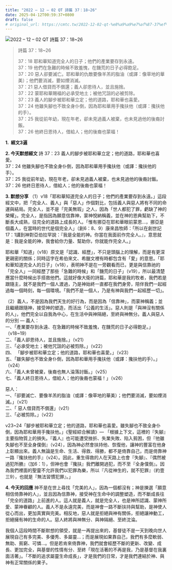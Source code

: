 ```yaml
---
title: "2022 – 12 – 02 QT 詩篇 37：18~26"
date: 2025-04-12T00:59:37+0800
draft: false
# original_url: https://cmtc.tw/2022-12-02-qt-%e8%a9%a9%e7%af%87-37%ef%bc%9a1826
---
```


![2022 – 12 – 02 QT 詩篇 37：18\~26](/images/qt.jpg  "2022 – 12 – 02 QT 詩篇 37：18\~26")

> 詩篇 37：18\~26
>
> 37：18 耶和華知道完全人的日子；他們的產業要存到永遠。  
> 37：19 他們在急難的時候不致羞愧，在饑荒的日子必得飽足。  
> 37：20 惡人卻要滅亡。耶和華的仇敵要像羊羔的脂油（或譯：像草地的華美）；他們要消滅，要如煙消滅。  
> 37：21 惡人借貸而不償還；義人卻恩待人，並且施捨。  
> 37：22 蒙耶和華賜福的必承受地土；被他咒詛的必被剪除。  
> 37：23 義人的腳步被耶和華立定；他的道路，耶和華也喜愛。  
> 37：24 他雖失腳也不致全身仆倒，因為耶和華用手攙扶他（或譯：攙扶他的手）。  
> 37：25 我從前年幼，現在年老，卻未見過義人被棄，也未見過他的後裔討飯。  
> 37：26 他終日恩待人，借給人；他的後裔也蒙福！

**1.  經文3遍**

**2. 今天默想經文**
詩 37：23 義人的腳步被耶和華立定；他的道路，耶和華也喜愛。  
37：24 他雖失腳也不致全身仆倒，因為耶和華用手攙扶他（或譯：攙扶他的手）。  
37：25 我從前年幼，現在年老，卻未見過義人被棄，也未見過他的後裔討飯。  
37：26 他終日恩待人，借給人；他的後裔也蒙福！

**3. 默想分享**
（1）v18「耶和華知道完全人的日子；他們的產業要存到永遠。」這段經文中，把「完全人、義人」與「惡人」作個對比，包括義人與惡人將有不同的命運與結局。完全人，並不是「完美無瑕」之人，因為「世人都犯了罪，虧缺了神的榮耀」。完全人，是指因為願意信靠神，蒙神悅納稱義，並在神的恩典幫助下，不斷長大成熟，往完全的道路上成長的人。「惟有挪亞在耶和華眼前蒙恩…，挪亞是個義人，在當時的世代是個完全人」（創6：8、9）康來昌牧師：「所以在創世記17：1講到神對亞伯拉罕說：『我是全能的神。你當在我面前作完全人。』，意思就是：我是全能的神，我會給你力量、幫助你，你就能作完全人。」

耶和華「知道」（v18）原文是「認識、經歷」，不只是頭腦上的理解，而是有更深更親密的關係；同時這字在希伯來文、希臘文裡有時都包含有「愛」的意思。「耶和華知道完全人的日子」（v18），表明神不是在一旁觀看而已，更是與信靠祂的「完全人」一同經歷了那些「急難的時候」和「饑荒的日子」（v19），所以最清楚應當什麼時候出手搭救他們。這就好像大衛的詩篇，耶和華是我的牧者，我們若是跟隨主，就不是我們一個人渡過，乃是神始終一直都在我們身旁，陪伴我們一起經過每一個時刻，每一個環境。「我們不是一個人，乃是有神與我們一起經歷一切」。

（2）義人，不是因為我們天生的好行為，而是因為「信靠神」，而蒙神稱義；並且繼續跟隨神，接受神的塑造，而活出「公義的生活」。惡人則是「與神沒有關係的人」，他們完全以自我為中心，在生活中與神隔絕，至終與神無分。義人與惡人的分別 — 義人：  
一、「產業要存到永遠、在急難的時候不致羞愧，在饑荒的日子必得飽足。」（v18\~19）  
二、「義人卻恩待人，並且施捨。」（v21）  
三、「必承受地土；被他咒詛的必被剪除。」（v22）  
四、 「腳步被耶和華立定；他的道路，耶和華也喜愛。」（v23）  
五、「雖失腳也不致全身仆倒，因為耶和華用手攙扶他（或譯：攙扶他的手）。」（v24）  
六、「義人未曾被棄，後裔也無人淪落討飯。」（v25）  
七、「義人終日恩待人，借給人；他的後裔也蒙福！」（v26）

惡人：  
一、「卻要滅亡、要像羊羔的脂油（或譯：像草地的華美）；他們要消滅，要如煙消滅。」（v21）  
二、「 惡人借貸而不償還」（v21）  
三、「必被剪除。」（v22）

v23\~24「腳步被耶和華立定；他的道路，耶和華也喜愛。雖失腳也不致全身仆倒，因為耶和華用手攙扶他。」《聖經綜合解讀》— 「根據上下文，這裡的『失腳』主要指物質上的損失。『義人』也可能遭受挫折、失業失敗、陷入貧困，但『他雖失腳也不至全身僕倒』（v24），因為神必然會扶持他、恢復他，讓神的豐富在他身上彰顯出來。義人無論是生命、生活、得救、得勝，都不是倚靠自己，而是倚靠神一路『攙扶他的手』（v24）。因此，重生得救的人在天路上也會『失腳』、『偶然被過犯所勝』（加6：1），但神也會『攙扶』我們離開過犯，而不至『全身僕倒』。因為我們裡面的聖靈不允許我們以犯罪為樂，所以『凡從神生的，就不犯罪』（約壹三9），也就是『無法習慣犯罪』。」

**4. 今天的回應**
神不是在世上尋找「完美的人」，因為一個都沒有；神是揀選「願意相信倚靠神的人」，並且因為信靠神，接受神在生命中的調整塑造，而不斷成長往「完全的道路」上前進的人。這人就是義人，就是完全人，也是神所認識、蒙神所愛、蒙神眷顧的人。義人不是永遠完美，而是神會一路不斷扶持與幫助，是神使人從心而出，更加真實與完美。相反地，惡人就是拒絕與神有關係，拒絕讓神動工，拒絕擁有神的生命的人。惡人終將與神無分、與神隔絕、至終沈淪。

我個人這段時間不斷默想的領受，就是一再提出來的，基督徒不是一天到晚向世人展現自己有多完美、多優秀、多屬靈…；而是展現如果靠自己，我們有多麼軟弱、無助、貧窮、可憐…。但是若肯來倚靠神，我們就會經歷不斷的更新、改變、成長、更加完全，與基督的性情有分、至終「現在活著的不再是我，乃是基督在我裏面活著」。「不斷的追求屬靈生命成長」，才是我們的日常，才是我們連結於神、與神有正常關係的果子。
